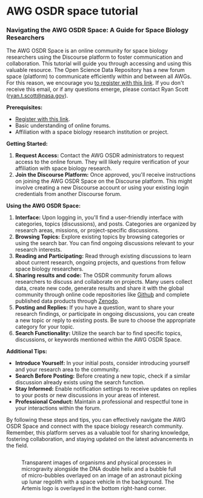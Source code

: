 # AWG OSDR space tutorial

### Navigating the AWG OSDR Space: A Guide for Space Biology Researchers

The AWG OSDR Space is an online community for space biology researchers using the Discourse platform to foster communication and collaboration. This tutorial will guide you through accessing and using this valuable resource. The Open Science Data Repository has a new forum space (platform) to communicate efficiently within and between all AWGs. For this reason, we encourage you [to register with this link](https://awg.osdr.space/). If you don't receive this email, or if any questions emerge, please contact Ryan Scott ([ryan.t.scott@nasa.gov](mailto:ryan.t.scott@nasa.gov)).

**Prerequisites:**

* [Register with this link](https://awg.osdr.space/).&#x20;
* Basic understanding of online forums.
* Affiliation with a space biology research institution or project.

**Getting Started:**

1. **Request Access:** Contact the AWG OSDR administrators to request access to the online forum. They will likely require verification of your affiliation with space biology research.
2. **Join the Discourse Platform:** Once approved, you'll receive instructions on joining the AWG OSDR Space on the Discourse platform. This might involve creating a new Discourse account or using your existing login credentials from another Discourse forum.

**Using the AWG OSDR Space:**

1. **Interface:** Upon logging in, you'll find a user-friendly interface with categories, topics (discussions), and posts. Categories are organized by research areas, missions, or project-specific discussions.
2. **Browsing Topics:** Explore existing topics by browsing categories or using the search bar. You can find ongoing discussions relevant to your research interests.
3. **Reading and Participating:** Read through existing discussions to learn about current research, ongoing projects, and questions from fellow space biology researchers.
4. **Sharing results and code:** The OSDR community forum allows researchers to discuss and collaborate on projects. Many users collect data, create new code, generate results and share it with the global community through online code repositories like [Github](https://github.com/home?ef\_id=\_k\_CjwKCAjwh4-wBhB3EiwAeJsppMHiLbFn6etYV1MhQ0SFkFleuabJ06j3WOdRDMXgm0lrHpvFeuqUFhoCgxAQAvD\_BwE\_k\_\&OCID=AIDcmmcwpj1e5v\_SEM\_\_k\_CjwKCAjwh4-wBhB3EiwAeJsppMHiLbFn6etYV1MhQ0SFkFleuabJ06j3WOdRDMXgm0lrHpvFeuqUFhoCgxAQAvD\_BwE\_k\_\&gad\_source=1\&gclid=CjwKCAjwh4-wBhB3EiwAeJsppMHiLbFn6etYV1MhQ0SFkFleuabJ06j3WOdRDMXgm0lrHpvFeuqUFhoCgxAQAvD\_BwE) and complete published data products through [Zenodo](https://zenodo.org/).&#x20;
5. **Posting and Replies:** If you have a question, want to share your research findings, or participate in ongoing discussions, you can create a new topic or reply to existing posts. Be sure to choose the appropriate category for your topic.
6. **Search Functionality:** Utilize the search bar to find specific topics, discussions, or keywords mentioned within the AWG OSDR Space.

**Additional Tips:**

* **Introduce Yourself:** In your initial posts, consider introducing yourself and your research area to the community.
* **Search Before Posting:** Before creating a new topic, check if a similar discussion already exists using the search function.
* **Stay Informed:** Enable notification settings to receive updates on replies to your posts or new discussions in your areas of interest.
* **Professional Conduct:** Maintain a professional and respectful tone in your interactions within the forum.

By following these steps and tips, you can effectively navigate the AWG OSDR Space and connect with the space biology research community. Remember, this platform serves as a valuable tool for sharing knowledge, fostering collaboration, and staying updated on the latest advancements in the field.



<figure><img src=".gitbook/assets/image (42).png" alt=""><figcaption><p>Transparent images of organisms and physical processes in microgravity alongside the DNA double helix and a bubble full of micro-bubbles overlayed on an image of an astronaut picking up lunar regolith with a space vehicle in the background. The Artemis logo is overlayed in the bottom right-hand corner. </p></figcaption></figure>



